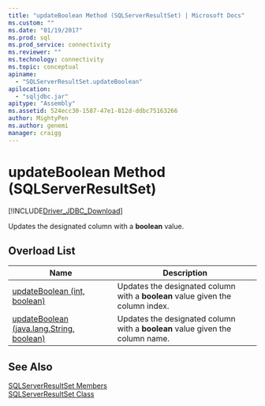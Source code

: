 ```yaml
---
title: "updateBoolean Method (SQLServerResultSet) | Microsoft Docs"
ms.custom: ""
ms.date: "01/19/2017"
ms.prod: sql
ms.prod_service: connectivity
ms.reviewer: ""
ms.technology: connectivity
ms.topic: conceptual
apiname: 
  - "SQLServerResultSet.updateBoolean"
apilocation: 
  - "sqljdbc.jar"
apitype: "Assembly"
ms.assetid: 524ecc30-1587-47e1-812d-ddbc75163266
author: MightyPen
ms.author: genemi
manager: craigg
---
```

# updateBoolean Method (SQLServerResultSet)
[!INCLUDE[Driver_JDBC_Download](../../../includes/driver_jdbc_download.md)]

  Updates the designated column with a **boolean** value.  
  
## Overload List  
  
|Name|Description|  
|----------|-----------------|  
|[updateBoolean (int, boolean)](../../../connect/jdbc/reference/updateboolean-method-int-boolean.md)|Updates the designated column with a **boolean** value given the column index.|  
|[updateBoolean (java.lang.String, boolean)](../../../connect/jdbc/reference/updateboolean-method-java-lang-string-boolean.md)|Updates the designated column with a **boolean** value given the column name.|  
  
## See Also  
 [SQLServerResultSet Members](../../../connect/jdbc/reference/sqlserverresultset-members.md)   
 [SQLServerResultSet Class](../../../connect/jdbc/reference/sqlserverresultset-class.md)  
  
  
